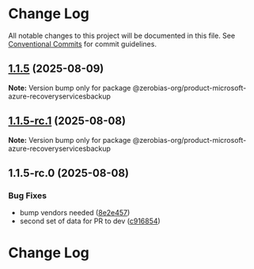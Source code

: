 # Change Log

All notable changes to this project will be documented in this file.
See [Conventional Commits](https://conventionalcommits.org) for commit guidelines.

## [1.1.5](https://github.com/zerobias-org/product/compare/@zerobias-org/product-microsoft-azure-recoveryservicesbackup@1.1.5-rc.1...@zerobias-org/product-microsoft-azure-recoveryservicesbackup@1.1.5) (2025-08-09)

**Note:** Version bump only for package @zerobias-org/product-microsoft-azure-recoveryservicesbackup





## [1.1.5-rc.1](https://github.com/zerobias-org/product/compare/@zerobias-org/product-microsoft-azure-recoveryservicesbackup@1.1.5-rc.0...@zerobias-org/product-microsoft-azure-recoveryservicesbackup@1.1.5-rc.1) (2025-08-08)

**Note:** Version bump only for package @zerobias-org/product-microsoft-azure-recoveryservicesbackup





## 1.1.5-rc.0 (2025-08-08)


### Bug Fixes

* bump vendors needed ([8e2e457](https://github.com/zerobias-org/product/commit/8e2e457e0b5d7141a05e8f2c178bc2854f2b7178))
* second set of data for PR to dev ([c916854](https://github.com/zerobias-org/product/commit/c916854bcf229b1c2042ffdea18472d66a061aaf))





# Change Log
